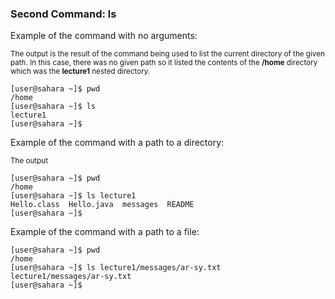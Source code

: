 ### Second Command: ls

Example of the command with no arguments:

<sup> The output is the result of the command being used to list the current directory of the given path. In this case, there was no given path so it listed the contents of the **/home** directory which was the **lecture1** nested directory.
```
[user@sahara ~]$ pwd
/home
[user@sahara ~]$ ls
lecture1
[user@sahara ~]$ 
```

Example of the command with a path to a directory:

<sup> The output 
```
[user@sahara ~]$ pwd
/home
[user@sahara ~]$ ls lecture1
Hello.class  Hello.java  messages  README
[user@sahara ~]$ 
```

Example of the command with a path to a file:

```
[user@sahara ~]$ pwd
/home
[user@sahara ~]$ ls lecture1/messages/ar-sy.txt
lecture1/messages/ar-sy.txt
[user@sahara ~]$ 
```

